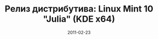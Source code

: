 ---
layout: post
title: "Релиз дистрибутива: Linux Mint 10 \"Julia\" (KDE x64)"
date: 2011-02-23   
---